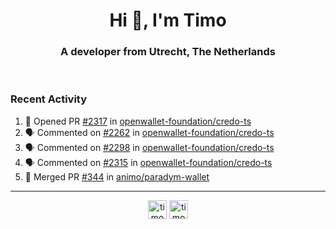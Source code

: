 <h1 align="center">Hi 👋, I'm Timo</h1>
<h3 align="center">A developer from Utrecht, The Netherlands</h3>
<br/>
<!-- https://github.com/rahuldkjain/github-profile-readme-generator --!>

<!--  <p align="left"><img src="https://github-readme-stats.vercel.app/api?username=timoglastra&show_icons=true&count_private=true&" alt="timoglastra" /></p> --!>

<!--
Github language stats
<p align="left"><img src="https://github-readme-stats.vercel.app/api/top-langs/?username=timoglastra&layout=compact" alt="timoglastra" /><p>
-->

<!-- Codestats language stats -->
<!-- <p align="left"><img src="https://codestats-readme.vercel.app/api/top-langs/?username=timoglastra&layout=compact&language_count=12" alt="timoglastra" /><p>    --!>
  
<h3>Recent Activity</h3>

<!--START_SECTION:activity-->
1. 💪 Opened PR [#2317](https://github.com/openwallet-foundation/credo-ts/pull/2317) in [openwallet-foundation/credo-ts](https://github.com/openwallet-foundation/credo-ts)
2. 🗣 Commented on [#2262](https://github.com/openwallet-foundation/credo-ts/issues/2262#issuecomment-2944536405) in [openwallet-foundation/credo-ts](https://github.com/openwallet-foundation/credo-ts)
3. 🗣 Commented on [#2298](https://github.com/openwallet-foundation/credo-ts/issues/2298#issuecomment-2944439159) in [openwallet-foundation/credo-ts](https://github.com/openwallet-foundation/credo-ts)
4. 🗣 Commented on [#2315](https://github.com/openwallet-foundation/credo-ts/issues/2315#issuecomment-2944399333) in [openwallet-foundation/credo-ts](https://github.com/openwallet-foundation/credo-ts)
5. 🎉 Merged PR [#344](https://github.com/animo/paradym-wallet/pull/344) in [animo/paradym-wallet](https://github.com/animo/paradym-wallet)
<!--END_SECTION:activity-->

---

<p align="center">
<a href="https://twitter.com/timoglastra" target="blank"><img align="center" src="https://cdn.jsdelivr.net/npm/simple-icons@3.0.1/icons/twitter.svg" alt="timoglastra" height="30" width="30" /></a>
<a href="https://linkedin.com/in/timoglastra" target="blank"><img align="center" src="https://cdn.jsdelivr.net/npm/simple-icons@3.0.1/icons/linkedin.svg" alt="timoglastra" height="30" width="30" /></a>
</p>




